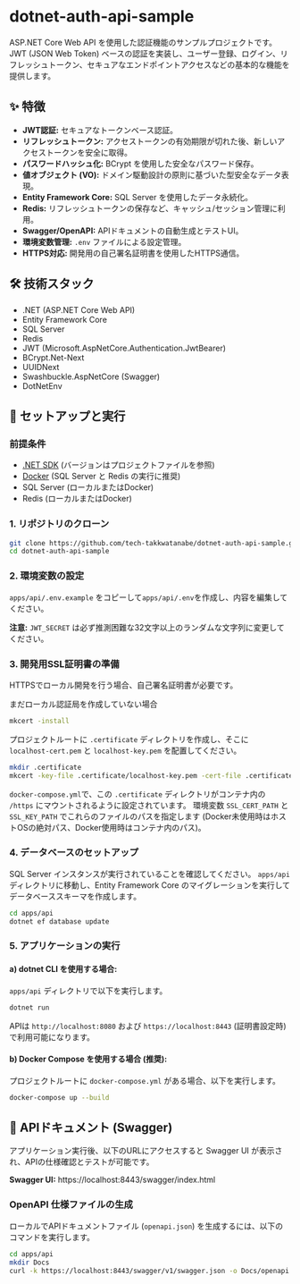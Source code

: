 # dotnet-auth-api-sample

ASP.NET Core Web API を使用した認証機能のサンプルプロジェクトです。
JWT (JSON Web Token) ベースの認証を実装し、ユーザー登録、ログイン、リフレッシュトークン、セキュアなエンドポイントアクセスなどの基本的な機能を提供します。

## ✨ 特徴

- **JWT認証:** セキュアなトークンベース認証。
- **リフレッシュトークン:** アクセストークンの有効期限が切れた後、新しいアクセストークンを安全に取得。
- **パスワードハッシュ化:** BCrypt を使用した安全なパスワード保存。
- **値オブジェクト (VO):** ドメイン駆動設計の原則に基づいた型安全なデータ表現。
- **Entity Framework Core:** SQL Server を使用したデータ永続化。
- **Redis:** リフレッシュトークンの保存など、キャッシュ/セッション管理に利用。
- **Swagger/OpenAPI:** APIドキュメントの自動生成とテストUI。
- **環境変数管理:** `.env` ファイルによる設定管理。
- **HTTPS対応:** 開発用の自己署名証明書を使用したHTTPS通信。

## 🛠 技術スタック

- .NET (ASP.NET Core Web API)
- Entity Framework Core
- SQL Server
- Redis
- JWT (Microsoft.AspNetCore.Authentication.JwtBearer)
- BCrypt.Net-Next
- UUIDNext
- Swashbuckle.AspNetCore (Swagger)
- DotNetEnv

## 🚀 セットアップと実行

### 前提条件
- [.NET SDK](https://dotnet.microsoft.com/download) (バージョンはプロジェクトファイルを参照)
- [Docker](https://www.docker.com/) (SQL Server と Redis の実行に推奨)
- SQL Server (ローカルまたはDocker)
- Redis (ローカルまたはDocker)

### 1. リポジトリのクローン
```bash
git clone https://github.com/tech-takkwatanabe/dotnet-auth-api-sample.git
cd dotnet-auth-api-sample
```

### 2. 環境変数の設定
`apps/api/.env.example` をコピーして`apps/api/.env`を作成し、内容を編集してください。

**注意:** `JWT_SECRET` は必ず推測困難な32文字以上のランダムな文字列に変更してください。

### 3. 開発用SSL証明書の準備
HTTPSでローカル開発を行う場合、自己署名証明書が必要です。

まだローカル認証局を作成していない場合
```bash
mkcert -install
```

プロジェクトルートに `.certificate` ディレクトリを作成し、そこに `localhost-cert.pem` と `localhost-key.pem` を配置してください。

```bash
mkdir .certificate
mkcert -key-file .certificate/localhost-key.pem -cert-file .certificate/localhost-cert.pem localhost 127.0.0.1 ::1
```
`docker-compose.yml`で、この `.certificate` ディレクトリがコンテナ内の `/https` にマウントされるように設定されています。
環境変数 `SSL_CERT_PATH` と `SSL_KEY_PATH` でこれらのファイルのパスを指定します (Docker未使用時はホストOSの絶対パス、Docker使用時はコンテナ内のパス)。

### 4. データベースのセットアップ
SQL Server インスタンスが実行されていることを確認してください。
`apps/api` ディレクトリに移動し、Entity Framework Core のマイグレーションを実行してデータベーススキーマを作成します。
```bash
cd apps/api
dotnet ef database update
```

### 5. アプリケーションの実行

#### a) dotnet CLI を使用する場合:
`apps/api` ディレクトリで以下を実行します。
```bash
dotnet run
```
APIは `http://localhost:8080` および `https://localhost:8443` (証明書設定時) で利用可能になります。

#### b) Docker Compose を使用する場合 (推奨):
プロジェクトルートに `docker-compose.yml` がある場合、以下を実行します。
```bash
docker-compose up --build
```

## 📄 APIドキュメント (Swagger)

アプリケーション実行後、以下のURLにアクセスすると Swagger UI が表示され、APIの仕様確認とテストが可能です。

**Swagger UI:** https://localhost:8443/swagger/index.html

### OpenAPI 仕様ファイルの生成
ローカルでAPIドキュメントファイル (`openapi.json`) を生成するには、以下のコマンドを実行します。
```bash
cd apps/api
mkdir Docs
curl -k https://localhost:8443/swagger/v1/swagger.json -o Docs/openapi.json
```